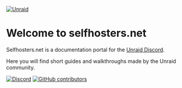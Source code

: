 [![Unraid](https://raw.githubusercontent.com/selfhosters/unRAID-CA-templates/master/.github/ISSUE_TEMPLATE/discord_unraid_unraid.png )](https://discord.gg/qWPbc8R)

# Welcome to selfhosters.net

Selfhosters.net is a documentation portal for the [Unraid Discord](https://discord.gg/qWPbc8R). 

Here you will find short guides and walkthroughs made by the  Unraid community.

[![Discord](https://img.shields.io/discord/641230698166091777?color=%23ff8c2f&label=Discord&logo=discord&logoColor=%23ff8c2f&style=for-the-badge)](https://discord.gg/qWPbc8R)
[![GitHub contributors](https://img.shields.io/github/contributors/selfhosters/selfhosters.net.svg?color=%23ff8c2f&style=for-the-badge)](https://github.com/selfhosters/selfhosters.net/graphs/contributors)
